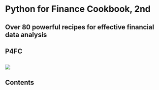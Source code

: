 # Python for Finance Cookbook, 2nd

## Over 80 powerful recipes for effective financial data analysis

## P4FC

<a href="https://www.packtpub.com/product/python-for-finance-cookbook-second-edition/9781803243191"><img scr="https://static.packt-cdn.com/products/9781803243191/cover/smaller"></a>

<a href="https://www.oreilly.com/library/view/python-for-data/9781098104023/"><img src="https://learning.oreilly.com/library/cover/9781098104023/250w/"></a>

## Contents

